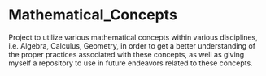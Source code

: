 # Mathematical_Concepts
Project to utilize various mathematical concepts within various disciplines, i.e. Algebra, Calculus, Geometry, in order to get a better understanding of the proper practices associated with these concepts, as well as giving myself a repository to use in future endeavors related to these concepts.

